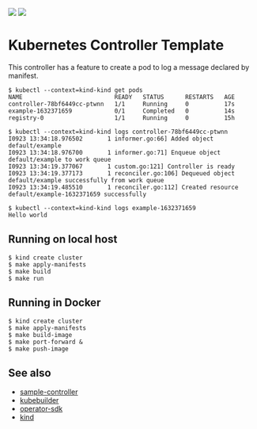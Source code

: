 ![](https://github.com/supercaracal/kubernetes-controller-template/workflows/Test/badge.svg?branch=master)
![](https://github.com/supercaracal/kubernetes-controller-template/workflows/Release/badge.svg)

Kubernetes Controller Template
===============================================================================

This controller has a feature to create a pod to log a message declared by manifest.

```
$ kubectl --context=kind-kind get pods
NAME                          READY   STATUS      RESTARTS   AGE
controller-78bf6449cc-ptwnn   1/1     Running     0          17s
example-1632371659            0/1     Completed   0          14s
registry-0                    1/1     Running     0          15h

$ kubectl --context=kind-kind logs controller-78bf6449cc-ptwnn
I0923 13:34:18.976502       1 informer.go:66] Added object default/example
I0923 13:34:18.976700       1 informer.go:71] Enqueue object default/example to work queue
I0923 13:34:19.377067       1 custom.go:121] Controller is ready
I0923 13:34:19.377173       1 reconciler.go:106] Dequeued object default/example successfully from work queue
I0923 13:34:19.485510       1 reconciler.go:112] Created resource default/example-1632371659 successfully

$ kubectl --context=kind-kind logs example-1632371659
Hello world
```

## Running on local host
```
$ kind create cluster
$ make apply-manifests
$ make build
$ make run
```

## Running in Docker
```
$ kind create cluster
$ make apply-manifests
$ make build-image
$ make port-forward &
$ make push-image
```

## See also
* [sample-controller](https://github.com/kubernetes/sample-controller)
* [kubebuilder](https://github.com/kubernetes-sigs/kubebuilder)
* [operator-sdk](https://github.com/operator-framework/operator-sdk)
* [kind](https://github.com/kubernetes-sigs/kind)
